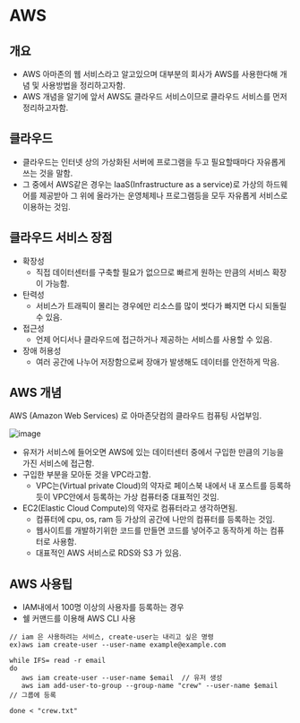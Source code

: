 # AWS

## 개요

*  AWS 아마존의 웹 서비스라고 알고있으며 대부분의 회사가 AWS를 사용한다해 개념 및 사용방법을 정리하고자함.
*  AWS 개념을 알기에 앞서 AWS도 클라우드 서비스이므로 클라우드 서비스를 먼저 정리하고자함.

## 클라우드

* 클라우드는 인터넷 상의 가상화된 서버에 프로그램을 두고 필요할때마다 자유롭게 쓰는 것을 말함.
* 그 중에서 AWS같은 경우는 IaaS(Infrastructure as a service)로 가상의 하드웨어를 제공받아 그 위에 올라가는 운영체제나 프로그램등을 모두 자유롭게 서비스로 이용하는 것임.

## 클라우드 서비스 장점

* 확장성
  * 직접 데이터센터를 구축할 필요가 없으므로 빠르게 원하는 만큼의 서비스 확장이 가능함.
* 탄력성
  * 서비스가 트래픽이 몰리는 경우에만 리소스를 많이 썻다가 빠지면 다시 되돌릴 수 있음.
* 접근성
  * 언제 어디서나 클라우드에 접근하거나 제공하는 서비스를 사용할 수 있음.
* 장애 허용성
  * 여러 공간에 나누어 저장함으로써 장애가 발생해도 데이터를 안전하게 막음.
  
## AWS 개념

AWS (Amazon Web Services) 로 아마존닷컴의 클라우드 컴퓨팅 사업부임.

![image](https://github.com/wltnthss/Skils/assets/60785586/b78cd729-d059-420a-bd15-df5bc69f6bf0)

* 유저가 서비스에 들어오면 AWS에 있는 데이터센터 중에서 구입한 만큼의 기능을 가진 서비스에 접근함.
* 구입한 부분을 모아둔 것을 VPC라고함.
  * VPC는(Virtual private Cloud)의 약자로 페이스북 내에서 내 포스트를 등록하듯이 VPC안에서 등록하는 가상 컴퓨터중 대표적인 것임.
* EC2(Elastic Cloud Compute)의 약자로 컴퓨터라고 생각하면됨.
  * 컴퓨터에 cpu, os, ram 등 가상의 공간에 나만의 컴퓨터를 등록하는 것임.
  * 웹사이트를 개발하기위한 코드를 만들면 코드를 넣어주고 동작하게 하는 컴퓨터로 사용함.
  * 대표적인 AWS 서비스로 RDS와 S3 가 있음.

## AWS 사용팁

* IAM내에서 100명 이상의 사용자를 등록하는 경우
* 쉘 커맨드를 이용해 AWS CLI 사용

```
// iam 은 사용하려는 서비스, create-user는 내리고 싶은 명령
ex)aws iam create-user --user-name example@example.com

while IFS= read -r email
do
   aws iam create-user --user-name $email  // 유저 생성
   aws iam add-user-to-group --group-name "crew" --user-name $email  // 그룹에 등록

done < "crew.txt"     
```
